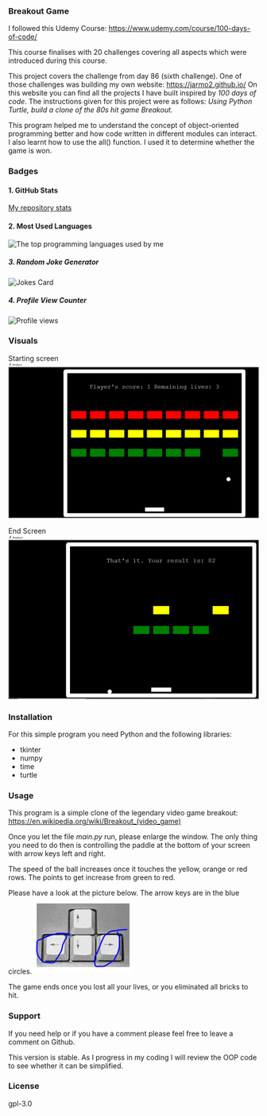 ### Breakout Game

I followed this Udemy Course: https://www.udemy.com/course/100-days-of-code/

This course finalises with 20 challenges covering all aspects which were introduced during this course.

This project covers the challenge from day 86 (sixth challenge). One of those challenges was building my own website:
https://jarmo2.github.io/ 
On this website you can find all the projects I have built inspired by _100 days of code_.
The instructions given for this project were as follows:
_Using Python Turtle, build a clone of the 80s hit game Breakout._

This program helped me to understand the concept of object-oriented programming better and how code written in different modules can interact.
I also learnt how to use the all() function. I used it to determine whether the game is won.

### Badges

#### 1. GitHub Stats
[My repository stats](https://github-readme-stats.vercel.app/api?username=Jarmo2&show_icons=true)
#### 2. Most Used Languages
![The top programming languages used by me](https://github-readme-stats.vercel.app/api/top-langs/?username=Jarmo2&theme=blue-green)

##### 3. Random Joke Generator
![Jokes Card](https://readme-jokes.vercel.app/api)

##### 4. Profile View Counter
![Profile views](https://komarev.com/ghpvc/?username=Jarmo2)


### Visuals
Starting screen
![start.png](start.png)

End Screen
![end.png](end.png)

### Installation

For this simple program you need Python and the following libraries:
- tkinter
- numpy
- time
- turtle


### Usage

This program is a simple clone of the legendary video game breakout: https://en.wikipedia.org/wiki/Breakout_(video_game)

Once you let the file _main.py_ run, please enlarge the window. The only thing you need to do then is controlling the paddle
at the bottom of your screen with arrow keys left and right.

The speed of the ball increases once it touches the yellow, orange or red rows. The points to get increase from green to red.

Please have a look at the picture below. The arrow keys are in the blue circles.
![arrowkeys.png](arrowkeys.png)

The game ends once you lost all your lives, or you eliminated all bricks to hit.

### Support

If you need help or if you have a comment please feel free to leave a comment on Github.

This version is stable. As I progress in my coding I will review the OOP code to see whether it can be simplified.


### License

gpl-3.0